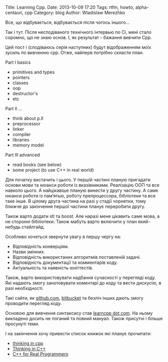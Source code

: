 Title: Learning Cpp. 
Date: 2013-10-09 17:20
Tags: rtfm, howto, alpha-centauri, cpp
Category: blog
Author: Wladislaw Merezhko

Все, що відбувається, відбувається після чогось іншого...

Так і тут. Після несподіваного технічного інтервью по Сі, мені стало соромно, що не знаю основ. І, як результат - бажання вивчити Срр.

Цей пост і (сподіваюсь серія наступних) будут відображенням моїх зусиль по вивченню срр. Отже, найперв потрібно скласти план.

Part l basics

* primitives and types
* pointers
* classes 
* oop
* destructor's
* etc

Part ll ...

* think about p.ll
* preprocessor
* linker
* compiler
* libraries
* memory model

Part lll advanced

* read books (see below)
* some project (to use C++ in real world)

Для початку вистачить і цього. У першій частині планую пригадати основи мови та нюанси роботи із вказівниками. Реалізацію ООП та все навколо цього. А найцікавіше планую винести у другу частину. А саме нюанси роботи із пам’ятью, роботу препроцессора, бібліотеки та все таке інше. В цілому друга частина на разі у стадії чорнетки, тому ближче до закінчення першої частини планує переробити другу.

Також варто додати stl та boost. Але наразі мене цікавить саме мова, а не сторонні бібліотеки. Також мабуть варто включити у план який-небудь стайлгайд.

Особливо хочеться звернути увагу в першу чергу на:

 * Відповідність конверціям.
 * Назви змінних.
 * Відповідність використаних алгоритмів поставленій задачі.
 * Відповідність документації та комментарів коду.
 * Актуальність та наявність юніттестів.

Також, варто використовувати надбання сучасності у перегляді коду. Які надають змогу занотовувати коментарі до коду та вести дискусію, в разі необхідності.

Такі сайти, як [github.com](http://github.com), [bitbucket](http://bitbucket.org) та безліч інших дають змогу проводити перегляд коду.

Основою для вивчення синтаксису став [learncpp dot com](http://www.learncpp.com/). На ньому викладено досить не поганий та повний мануал. Також присутні і більше просунуті теми.

І на закінчення хочу привести список книжок які планує прочитати:

* [thinking in cpp](http://mindview.net/Books/TICPP/ThinkingInCPP2e.html)
* [Thinking in C++](http://mindview.net/Books/TICPP/ThinkingInCPP2e.html)
* [C++ for Real Programmers](http://www.amazon.com/C-Real-Programmers-Revised-Edition/dp/0120499428)

